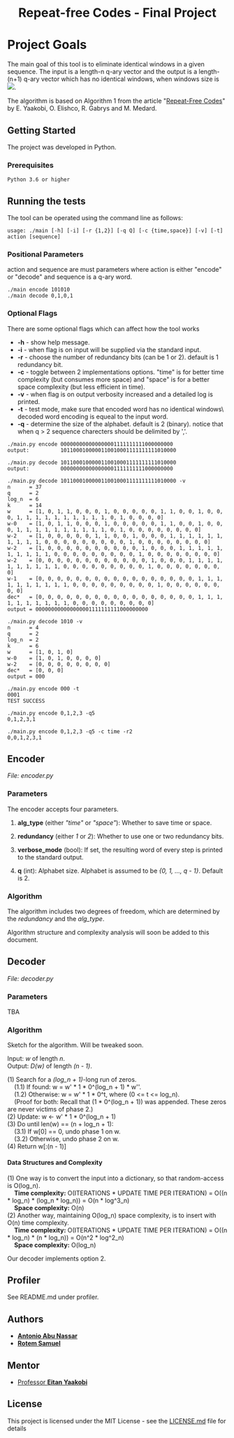 <h1 align="center">Repeat-free Codes - Final Project</h1>

# Project Goals

The main goal of this tool is to eliminate identical windows in a given sequence. The input is a length-n q-ary vector
and the output is a length-(n+1) q-ary vector which has no identical windows, when windows size is <img src="https://render.githubusercontent.com/render/math?math=2\log_qn%2B1">.


The algorithm is based on Algorithm 1 from the article "[Repeat-Free Codes](/article.pdf)" by E. Yaakobi, O. Elishco, R. Gabrys and M. Medard.

## Getting Started

The project was developed in Python.

### Prerequisites

```
Python 3.6 or higher
```
## Running the tests

The tool can be operated using the command line as follows:
```
usage: ./main [-h] [-i] [-r {1,2}] [-q Q] [-c {time,space}] [-v] [-t] action [sequence]
```

### Positional Parameters

action and sequence are must parameters where action is either "encode" or "decode" and sequence is a q-ary word.

```
./main encode 101010
./main decode 0,1,0,1
```

### Optional Flags

There are some optional flags which can affect how the tool works
* **-h** - show help message.
* **-i** - when flag is on input will be supplied via the standard input.
* **-r** - choose the number of redundancy bits (can be 1 or 2). default is 1 redundancy bit.
* **-c** - toggle between 2 implementations options. "time" is for better time complexity (but consumes more space) and "space" is for a better space complexity (but less efficient in time).
* **-v** - when flag is on output verbosity increased and a detailed log is printed.
* **-t** - test mode, make sure that encoded word has no identical windows\ decoded word encoding is equeal to the input word.
* **-q** - determine the size of the alphabet. default is 2 (binary). notice that when q > 2 sequence charecters should be delimited by ','.

```
./main.py encode 000000000000000001111111111000000000
output:          1011000100000110010001111111111010000
```
```
./main.py decode 1011000100000110010001111111111010000
output:          000000000000000001111111111000000000
```
```
./main.py decode 1011000100000110010001111111111010000 -v
n      = 37
q      = 2
log_n  = 6
k      = 14
w      = [1, 0, 1, 1, 0, 0, 0, 1, 0, 0, 0, 0, 0, 1, 1, 0, 0, 1, 0, 0, 0, 1, 1, 1, 1, 1, 1, 1, 1, 1, 1, 0, 1, 0, 0, 0, 0]
w-0    = [1, 0, 1, 1, 0, 0, 0, 1, 0, 0, 0, 0, 0, 1, 1, 0, 0, 1, 0, 0, 0, 1, 1, 1, 1, 1, 1, 1, 1, 1, 1, 0, 1, 0, 0, 0, 0, 0, 0, 0, 0]
w-2    = [1, 0, 0, 0, 0, 0, 1, 1, 0, 0, 1, 0, 0, 0, 1, 1, 1, 1, 1, 1, 1, 1, 1, 1, 0, 0, 0, 0, 0, 0, 0, 0, 0, 1, 0, 0, 0, 0, 0, 0, 0, 0]
w-2    = [1, 0, 0, 0, 0, 0, 0, 0, 0, 0, 0, 1, 0, 0, 0, 1, 1, 1, 1, 1, 1, 1, 1, 1, 1, 0, 0, 0, 0, 0, 0, 0, 0, 0, 1, 0, 0, 0, 0, 0, 0, 0, 0]
w-2    = [0, 0, 0, 0, 0, 0, 0, 0, 0, 0, 0, 0, 1, 0, 0, 0, 1, 1, 1, 1, 1, 1, 1, 1, 1, 1, 0, 0, 0, 0, 0, 0, 0, 0, 0, 1, 0, 0, 0, 0, 0, 0, 0, 0]
w-1    = [0, 0, 0, 0, 0, 0, 0, 0, 0, 0, 0, 0, 0, 0, 0, 0, 0, 1, 1, 1, 1, 1, 1, 1, 1, 1, 1, 0, 0, 0, 0, 0, 0, 0, 0, 0, 1, 0, 0, 0, 0, 0, 0, 0, 0]
dec*   = [0, 0, 0, 0, 0, 0, 0, 0, 0, 0, 0, 0, 0, 0, 0, 0, 0, 1, 1, 1, 1, 1, 1, 1, 1, 1, 1, 0, 0, 0, 0, 0, 0, 0, 0, 0]
output = 000000000000000001111111111000000000
```
```
./main.py decode 1010 -v
n      = 4
q      = 2
log_n  = 2
k      = 6
w      = [1, 0, 1, 0]
w-0    = [1, 0, 1, 0, 0, 0, 0]
w-2    = [0, 0, 0, 0, 0, 0, 0, 0]
dec*   = [0, 0, 0]
output = 000
```
```
./main.py encode 000 -t
0001
TEST SUCCESS
```
```
./main.py encode 0,1,2,3 -q5
0,1,2,3,1
```

```
./main.py encode 0,1,2,3 -q5 -c time -r2
0,0,1,2,3,1
```

## Encoder
*File: encoder.py*

### Parameters
The encoder accepts four parameters.

1. **alg_type** (either *"time"* or *"space"*): Whether to save time or space.

2. **redundancy** (either *1* or *2*): Whether to use one or two redundancy bits.

3. **verbose_mode** (bool): If set, the resulting word of every step is printed to the standard output.

4. **q** (int): Alphabet size. Alphabet is assumed to be *{0, 1, ..., q - 1}*. Default is 2.

### Algorithm
The algorithm includes two degrees of freedom, which are determined by the *redundancy* and the *alg_type*.

Algorithm structure and complexity analysis will soon be added to this document.

<!--
n * log_n       iterations\
n   OR?  log_n  new windows need to be compared per iteration\
n               comparisons for each window\
log_n           operations for each comparison
-->

## Decoder
*File: decoder.py*

### Parameters

TBA

### Algorithm

Sketch for the algorithm. Will be tweaked soon.

Input: *w* of length *n*.\
Output: *D(w)* of length *(n - 1)*.

(1) Search for a *(log_n + 1)*-long run of zeros.\
&nbsp;&nbsp;&nbsp;&nbsp;(1.1) If found: w = w' * 1 * 0^(log_n + 1) * w''.\
&nbsp;&nbsp;&nbsp;&nbsp;(1.2) Otherwise: w = w' * 1 * 0^t, where (0 <= t <= log_n).\
&nbsp;&nbsp;&nbsp;&nbsp;(Proof for both: Recall that (1 * 0^(log_n + 1)) was appended. These zeros are never victims of phase 2.)\
(2) Update: w <- w' * 1 * 0^(log_n + 1)\
(3) Do until len(w) == (n + log_n + 1):\
&nbsp;&nbsp;&nbsp;&nbsp;(3.1) If w[0] == 0, undo phase 1 on w.\
&nbsp;&nbsp;&nbsp;&nbsp;(3.2) Otherwise, undo phase 2 on w.\
(4) Return w[:(n - 1)]

#### Data Structures and Complexity
(1) One way is to convert the input into a dictionary, so that random-access is O(log_n).\
&nbsp;&nbsp;&nbsp;&nbsp;**Time complexity:** O(ITERATIONS * UPDATE TIME PER ITERATION) = O((n * log_n) * (log_n * log_n)) = O(n * log^3_n)\
&nbsp;&nbsp;&nbsp;&nbsp;**Space complexity:** O(n)\
(2) Another way, maintaining O(log_n) space complexity, is to insert with O(n) time complexity.\
&nbsp;&nbsp;&nbsp;&nbsp;**Time complexity:** O(ITERATIONS * UPDATE TIME PER ITERATION) = O((n * log_n) * (n * log_n)) = O(n^2 * log^2_n)\
&nbsp;&nbsp;&nbsp;&nbsp;**Space complexity:** O(log_n)

Our decoder implements option 2.

## Profiler

See README.md under profiler.

<!--Maybe add an "Anecdotes"-like section, then move the commented-out anecdote from `main.py` to here.-->

## Authors

* [**Antonio Abu Nassar**](https://github.com/antonioan)
* [**Rotem Samuel**](https://github.com/rotemsamuel)

## Mentor

* [Professor **Eitan Yaakobi**](http://www.cs.technion.ac.il/people/yaakobi/)

## License

This project is licensed under the MIT License - see the [LICENSE.md](LICENSE.md) file for details


